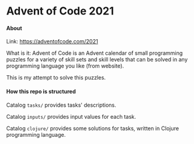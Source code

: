 # Advent of Code 2021

#### About

Link: https://adventofcode.com/2021

What is it: Advent of Code is an Advent calendar of small programming puzzles for a variety of skill sets and skill levels that can be solved in any programming language you like (from website).

This is my attempt to solve this puzzles.

#### How this repo is structured

Catalog `tasks/` provides tasks' descriptions.

Catalog `inputs/` provides input values for each task.

Catalog `clojure/` provides some solutions for tasks, written in Clojure programming language.